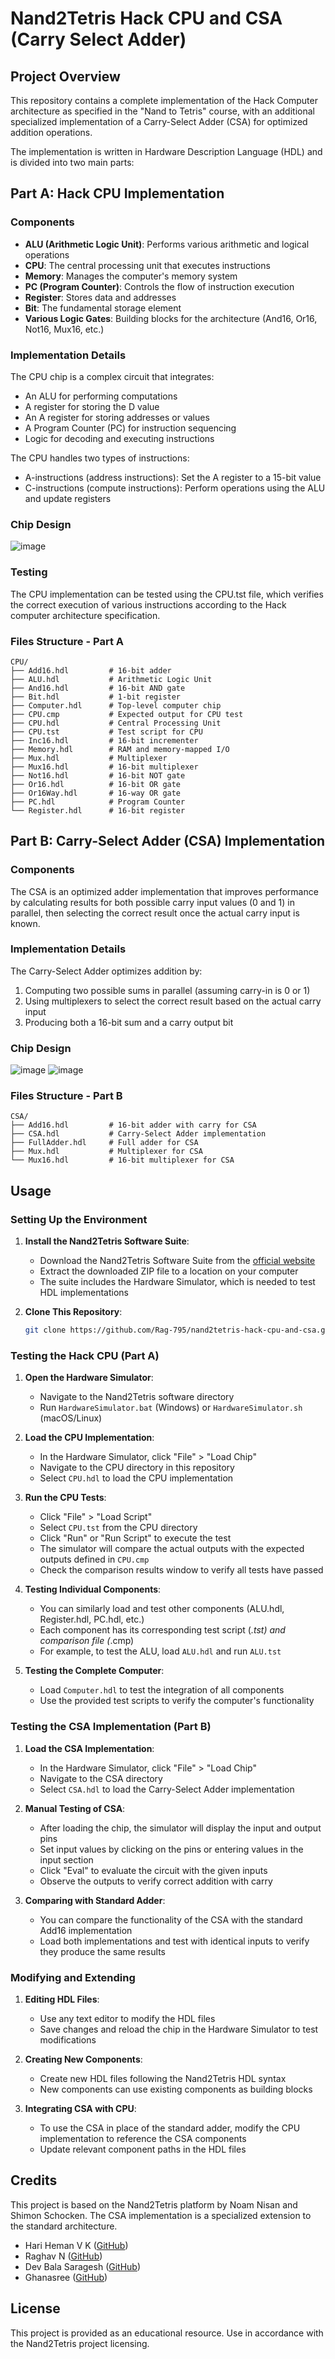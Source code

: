 # Nand2Tetris Hack CPU and CSA (Carry Select Adder)

## Project Overview

This repository contains a complete implementation of the Hack Computer architecture as specified in the "Nand to Tetris" course, with an additional specialized implementation of a Carry-Select Adder (CSA) for optimized addition operations.

The implementation is written in Hardware Description Language (HDL) and is divided into two main parts:

## Part A: Hack CPU Implementation

### Components

- **ALU (Arithmetic Logic Unit)**: Performs various arithmetic and logical operations
- **CPU**: The central processing unit that executes instructions
- **Memory**: Manages the computer's memory system
- **PC (Program Counter)**: Controls the flow of instruction execution
- **Register**: Stores data and addresses
- **Bit**: The fundamental storage element
- **Various Logic Gates**: Building blocks for the architecture (And16, Or16, Not16, Mux16, etc.)

### Implementation Details

The CPU chip is a complex circuit that integrates:
- An ALU for performing computations
- A register for storing the D value
- An A register for storing addresses or values
- A Program Counter (PC) for instruction sequencing
- Logic for decoding and executing instructions

The CPU handles two types of instructions:
- A-instructions (address instructions): Set the A register to a 15-bit value
- C-instructions (compute instructions): Perform operations using the ALU and update registers

### Chip Design
![image](https://github.com/user-attachments/assets/781f1502-4e38-4b01-b7d2-336cee5083d5)

### Testing

The CPU implementation can be tested using the CPU.tst file, which verifies the correct execution of various instructions according to the Hack computer architecture specification.

### Files Structure - Part A

```
CPU/
├── Add16.hdl         # 16-bit adder
├── ALU.hdl           # Arithmetic Logic Unit
├── And16.hdl         # 16-bit AND gate
├── Bit.hdl           # 1-bit register
├── Computer.hdl      # Top-level computer chip
├── CPU.cmp           # Expected output for CPU test
├── CPU.hdl           # Central Processing Unit
├── CPU.tst           # Test script for CPU
├── Inc16.hdl         # 16-bit incrementer
├── Memory.hdl        # RAM and memory-mapped I/O
├── Mux.hdl           # Multiplexer
├── Mux16.hdl         # 16-bit multiplexer
├── Not16.hdl         # 16-bit NOT gate
├── Or16.hdl          # 16-bit OR gate
├── Or16Way.hdl       # 16-way OR gate
├── PC.hdl            # Program Counter
└── Register.hdl      # 16-bit register
```

## Part B: Carry-Select Adder (CSA) Implementation

### Components

The CSA is an optimized adder implementation that improves performance by calculating results for both possible carry input values (0 and 1) in parallel, then selecting the correct result once the actual carry input is known.

### Implementation Details

The Carry-Select Adder optimizes addition by:
1. Computing two possible sums in parallel (assuming carry-in is 0 or 1)
2. Using multiplexers to select the correct result based on the actual carry input
3. Producing both a 16-bit sum and a carry output bit

### Chip Design
![image](https://github.com/user-attachments/assets/10136d23-d3d7-423e-8286-1dd81dce5b32)
![image](https://github.com/user-attachments/assets/d857351a-b214-42a5-8a58-1bcd6ed4dfb5)



### Files Structure - Part B

```
CSA/
├── Add16.hdl         # 16-bit adder with carry for CSA
├── CSA.hdl           # Carry-Select Adder implementation
├── FullAdder.hdl     # Full adder for CSA
├── Mux.hdl           # Multiplexer for CSA
└── Mux16.hdl         # 16-bit multiplexer for CSA
```

## Usage

### Setting Up the Environment

1. **Install the Nand2Tetris Software Suite**:
   - Download the Nand2Tetris Software Suite from the [official website](https://www.nand2tetris.org/software)
   - Extract the downloaded ZIP file to a location on your computer
   - The suite includes the Hardware Simulator, which is needed to test HDL implementations

2. **Clone This Repository**:
   ```bash
   git clone https://github.com/Rag-795/nand2tetris-hack-cpu-and-csa.git
   ```

### Testing the Hack CPU (Part A)

1. **Open the Hardware Simulator**:
   - Navigate to the Nand2Tetris software directory
   - Run `HardwareSimulator.bat` (Windows) or `HardwareSimulator.sh` (macOS/Linux)

2. **Load the CPU Implementation**:
   - In the Hardware Simulator, click "File" > "Load Chip" 
   - Navigate to the CPU directory in this repository
   - Select `CPU.hdl` to load the CPU implementation

3. **Run the CPU Tests**:
   - Click "File" > "Load Script"
   - Select `CPU.tst` from the CPU directory
   - Click "Run" or "Run Script" to execute the test
   - The simulator will compare the actual outputs with the expected outputs defined in `CPU.cmp`
   - Check the comparison results window to verify all tests have passed

4. **Testing Individual Components**:
   - You can similarly load and test other components (ALU.hdl, Register.hdl, PC.hdl, etc.)
   - Each component has its corresponding test script (*.tst) and comparison file (*.cmp)
   - For example, to test the ALU, load `ALU.hdl` and run `ALU.tst`

5. **Testing the Complete Computer**:
   - Load `Computer.hdl` to test the integration of all components
   - Use the provided test scripts to verify the computer's functionality

### Testing the CSA Implementation (Part B)

1. **Load the CSA Implementation**:
   - In the Hardware Simulator, click "File" > "Load Chip"
   - Navigate to the CSA directory
   - Select `CSA.hdl` to load the Carry-Select Adder implementation

2. **Manual Testing of CSA**:
   - After loading the chip, the simulator will display the input and output pins
   - Set input values by clicking on the pins or entering values in the input section
   - Click "Eval" to evaluate the circuit with the given inputs
   - Observe the outputs to verify correct addition with carry

3. **Comparing with Standard Adder**:
   - You can compare the functionality of the CSA with the standard Add16 implementation
   - Load both implementations and test with identical inputs to verify they produce the same results

### Modifying and Extending

1. **Editing HDL Files**:
   - Use any text editor to modify the HDL files
   - Save changes and reload the chip in the Hardware Simulator to test modifications

2. **Creating New Components**:
   - Create new HDL files following the Nand2Tetris HDL syntax
   - New components can use existing components as building blocks

3. **Integrating CSA with CPU**:
   - To use the CSA in place of the standard adder, modify the CPU implementation to reference the CSA components
   - Update relevant component paths in the HDL files

## Credits

This project is based on the Nand2Tetris platform by Noam Nisan and Shimon Schocken. The CSA implementation is a specialized extension to the standard architecture.

* Hari Heman V K ([GitHub](https://github.com/HXMAN76))
* Raghav N ([GitHub](https://github.com/Rag-795))
* Dev Bala Saragesh ([GitHub](https://github.com/dbsaragesh-bs))
* Ghanasree ([GitHub](https://github.com/your-username))

## License

This project is provided as an educational resource. Use in accordance with the Nand2Tetris project licensing.
